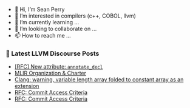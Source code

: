 - 👋 Hi, I’m Sean Perry
- 👀 I’m interested in compilers (c++, COBOL, llvm)
- 🌱 I’m currently learning ...
- 💞️ I’m looking to collaborate on ...
- 📫 How to reach me ...

<!---
s66perry/s66perry is a ✨ special ✨ repository because its `README.md` (this file) appears on your GitHub profile.
You can click the Preview link to take a look at your changes.
--->
### 📕 Latest LLVM Discourse Posts

<!-- DISCOURSE-LLVM:START -->
- [[RFC] New attribute: `annotate_decl`](https://discourse.llvm.org/t/rfc-new-attribute-annotate-decl/84006?page=2#post_31)
- [MLIR Organization &amp; Charter](https://discourse.llvm.org/t/mlir-organization-charter/84118#post_4)
- [Clang: warning, variable length array folded to constant array as an extension](https://discourse.llvm.org/t/clang-warning-variable-length-array-folded-to-constant-array-as-an-extension/84082#post_7)
- [RFC: Commit Access Criteria](https://discourse.llvm.org/t/rfc-commit-access-criteria/84073?page=2#post_35)
- [RFC: Commit Access Criteria](https://discourse.llvm.org/t/rfc-commit-access-criteria/84073?page=2#post_34)
<!-- DISCOURSE-LLVM:END -->
